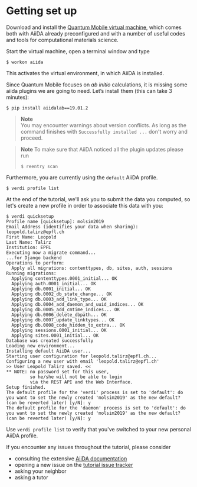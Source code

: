 Getting set up
===============

Download and install the [Quantum Mobile virtual machine](https://github.com/marvel-nccr/quantum-mobile/releases/tag/18.06.0),
which comes both with AiiDA already preconfigured and with a number of useful
codes and tools for computational materials science.

Start the virtual machine, open a terminal window and
type

```terminal
$ workon aiida
```

This activates the virtual environment, in which AiiDA is installed.

Since Quantum Mobile focuses on *ab initio* calculations, it is missing
some aiida plugins we are going to need. Let’s install them (this can
take 3 minutes):

```terminal
$ pip install aiidalab==19.01.2
```
> **Note**  
> You may encounter warnings about version conflicts.
> As long as the command finishes with `Successfully installed ...` don't worry and proceed.

> **Note**
> To make sure that AiiDA noticed all the plugin updates please run
> ```terminal
> $ reentry scan
> ```

Furthermore, you are currently using the `default` AiiDA profile.

```terminal
$ verdi profile list
```

At the end of the tutorial, we'll ask you to submit the data you computed, 
so let's create a new profile in order to associate this data with you:

```terminal
$ verdi quicksetup
Profile name [quicksetup]: molsim2019
Email Address (identifies your data when sharing): leopold.talirz@epfl.ch
First Name: Leopold
Last Name: Talirz
Institution: EPFL
Executing now a migrate command...
...for Django backend
Operations to perform:
  Apply all migrations: contenttypes, db, sites, auth, sessions
Running migrations:
  Applying contenttypes.0001_initial... OK
  Applying auth.0001_initial... OK
  Applying db.0001_initial... OK
  Applying db.0002_db_state_change... OK
  Applying db.0003_add_link_type... OK
  Applying db.0004_add_daemon_and_uuid_indices... OK
  Applying db.0005_add_cmtime_indices... OK
  Applying db.0006_delete_dbpath... OK
  Applying db.0007_update_linktypes... OK
  Applying db.0008_code_hidden_to_extra... OK
  Applying sessions.0001_initial... OK
  Applying sites.0001_initial... OK
Database was created successfully
Loading new environment...
Installing default AiiDA user...
Starting user configuration for leopold.talirz@epfl.ch...
Configuring a new user with email 'leopold.talirz@epfl.ch'
>> User Leopold Talirz saved. <<
** NOTE: no password set for this user, 
         so he/she will not be able to login
         via the REST API and the Web Interface.
Setup finished.
The default profile for the 'verdi' process is set to 'default': do you want to set the newly created 'molsim2019' as the new default? (can be reverted later) [y/N]: y
The default profile for the 'daemon' process is set to 'default': do you want to set the newly created 'molsim2019' as the new default? (can be reverted later) [y/N]: y
```

Use `verdi profile list` to verify that you've switched to your new personal AiiDA profile.

If you encounter any issues throughout the tutorial, please consider

 * consulting the extensive [AiiDA documentation](https://aiida-core.readthedocs.io/en/stable/)
 * opening a new issue on the [tutorial issue tracker](https://github.com/aiidateam/aiida-tutorials/issues)
 * asking your neighbor 
 * asking a tutor

